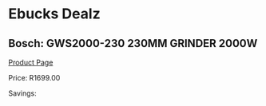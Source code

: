 
# Ebucks Dealz
## Bosch: GWS2000-230 230MM GRINDER 2000W
[Product Page](https://www.ebucks.com/web/shop/productSelected.do?prodId=349609444&catId=336131693)

Price: R1699.00

Savings: 


	